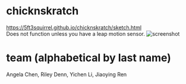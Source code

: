 # chicknskratch
https://5ft3squirrel.github.io/chicknskratch/sketch.html</br>
Does not function unless you have a leap motion sensor.
![screenshot](https://challengepost-s3-challengepost.netdna-ssl.com/photos/production/software_photos/000/753/299/datas/original.png)
# team (alphabetical by last name)
Angela Chen, Riley Denn, Yichen Li, Jiaoying Ren
